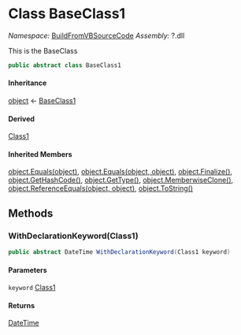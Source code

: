 ﻿# Class BaseClass1

_Namespace:_ [BuildFromVBSourceCode](BuildFromVBSourceCode.md)
_Assembly:_ ?.dll

This is the BaseClass

```csharp
public abstract class BaseClass1
```

#### Inheritance

[object](https://learn.microsoft.com/dotnet/api/system.object) ← 
[BaseClass1](BuildFromVBSourceCode.BaseClass1.md)

#### Derived

[Class1](BuildFromVBSourceCode.Class1.md)

#### Inherited Members

[object.Equals(object)](https://learn.microsoft.com/dotnet/api/system.object.equals#system-object-equals(system-object)), 
[object.Equals(object, object)](https://learn.microsoft.com/dotnet/api/system.object.equals#system-object-equals(system-object-system-object)), 
[object.Finalize()](https://learn.microsoft.com/dotnet/api/system.object.finalize), 
[object.GetHashCode()](https://learn.microsoft.com/dotnet/api/system.object.gethashcode), 
[object.GetType()](https://learn.microsoft.com/dotnet/api/system.object.gettype), 
[object.MemberwiseClone()](https://learn.microsoft.com/dotnet/api/system.object.memberwiseclone), 
[object.ReferenceEquals(object, object)](https://learn.microsoft.com/dotnet/api/system.object.referenceequals), 
[object.ToString()](https://learn.microsoft.com/dotnet/api/system.object.tostring)

## Methods

### WithDeclarationKeyword(Class1)

```csharp
public abstract DateTime WithDeclarationKeyword(Class1 keyword)
```

#### Parameters

`keyword` [Class1](BuildFromVBSourceCode.Class1.md)

#### Returns

[DateTime](https://learn.microsoft.com/dotnet/api/system.datetime)

